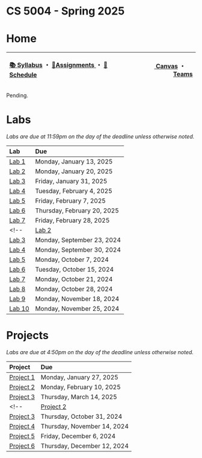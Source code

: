 # CS 5004 - Spring 2025
# Home

<table>
<thead>
<tr>
<th width="1000px">
<p align="left">
<a href="https://github.com/CS-5004-Spring-2025/Website/blob/main/Syllabus.md">📚 Syllabus</a> 
・
<a href="https://github.com/CS-5004-Spring-2025/Website/blob/main/Assignments.md">🎯Assignments </a>
・
<a href="https://github.com/CS-5004-Spring-2025/Website/blob/main/Schedule.md">📆Schedule </a>
</th>
</p>

<th width="500px">
<p align="right">
<a href="https://northeastern.instructure.com/courses/206427">
<img height="15" src="https://encrypted-tbn0.gstatic.com/images?q=tbn:ANd9GcS01M7s52LIEYfk7SBpDgMLW-EcwM1JzO3N1A&s"/> 
Canvas</a>  
・
<a href="https://teams.microsoft.com/l/team/19%3AYCGd8c06mCpPM0Vhh1QwLDxMrUZaDTLE3WjsQAXfRD41%40thread.tacv2/conversations?groupId=56de66f9-8448-4beb-98b5-7b8d7bbf193d&tenantId=a8eec281-aaa3-4dae-ac9b-9a398b9215e7"/><img height="15" src="https://cdn-dynmedia-1.microsoft.com/is/content/microsoftcorp/Icon-Teams-28x281?resMode=sharp2&op_usm=1.5,0.65,15,0&qlt=85"/> Teams</a></th>
</tr>
</thead>
</table>

Pending. 

# Labs
*Labs are due at 11:59pm on the day of the deadline unless otherwise noted.*

| Lab | Due |
| :- | :- |
| [Lab 1](https://github.com/CS-5004-Spring-2025/Lab1/blob/main/README.md) | Monday, January 13, 2025 |
| [Lab 2](https://github.com/CS-5004-Spring-2025/Lab2/blob/main/README.md) | Monday, January 20, 2025 |
| [Lab 3](https://github.com/CS-5004-Spring-2025/Lab3/blob/main/README.md) | Friday, January 31, 2025 |
| [Lab 4](https://github.com/CS-5004-Spring-2025/Website/blob/main/assignments/Lab4.md) | Tuesday, February 4, 2025 |
| [Lab 5](https://northeastern.instructure.com/courses/206427/quizzes/677920) | Friday, February 7, 2025 |
| [Lab 6](https://github.com/CS-5004-Spring-2025/Website/blob/main/assignments/Lab6.md) | Thursday, February 20, 2025 |
| [Lab 7](https://northeastern.instructure.com/courses/206427/quizzes/680084) | Friday, February 28, 2025 |
<!-- | [Lab 2](https://github.com/CS-5001-Fall-2024/Assignments/blob/main/Lab2.md) | Monday, September 16, 2024 |
| [Lab 3](https://github.com/CS-5001-Fall-2024/Assignments/blob/main/Lab3.md) | Monday, September 23, 2024 |
| [Lab 4](https://github.com/CS-5001-Fall-2024/Assignments/blob/main/Lab4.md) | Monday, September 30, 2024 |
| [Lab 5](https://github.com/CS-5001-Fall-2024/Assignments/blob/main/Lab5.md) | Monday, October 7, 2024 |
| [Lab 6](https://github.com/CS-5001-Fall-2024/Assignments/blob/main/Lab6.md) | Tuesday, October 15, 2024 |
| [Lab 7](https://github.com/CS-5001-Fall-2024/Assignments/blob/main/Lab7.md) | Monday, October 21, 2024 |
| [Lab 8](https://github.com/CS-5001-Fall-2024/Assignments/blob/main/Lab8.md) | Monday, October 28, 2024 |
| [Lab 9](https://github.com/CS-5001-Fall-2024/Assignments/blob/main/Lab9.md) | Monday, November 18, 2024 |
| [Lab 10](https://github.com/CS-5001-Fall-2024/Assignments/blob/main/Lab10.md) | Monday, November 25, 2024 | -->

# Projects
*Labs are due at 4:50pm on the day of the deadline unless otherwise noted.*

| Project | Due |
| :- | :- |
| [Project 1](https://github.com/CS-5004-Spring-2025/Project1/blob/main/README.md) | Monday, January 27, 2025 |
| [Project 2](https://github.com/CS-5004-Spring-2025/Project2/blob/main/README.md) | Monday, February 10, 2025 |
| [Project 3](https://github.com/CS-5004-Spring-2025/Project3/blob/main/README.md) | Thursday, March 14, 2025 |
<!-- | [Project 2](https://github.com/CS-5001-Fall-2024/Assignments/blob/main/Project2.md) | Thursday, October 10, 2024 |
| [Project 3](https://github.com/CS-5001-Fall-2024/Assignments/blob/main/Project3.md) | Thursday, October 31, 2024 |
| [Project 4](https://github.com/CS-5001-Fall-2024/Assignments/blob/main/Project4.md) | Thursday, November 14, 2024 |
| [Project 5](https://github.com/CS-5001-Fall-2024/Assignments/blob/main/Project5.md) | Friday, December 6, 2024 |
| [Project 6](https://github.com/CS-5001-Fall-2024/Assignments/blob/main/Project6.md) | Thursday, December 12, 2024 | -->

